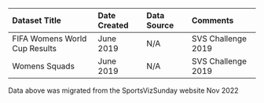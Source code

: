 |Dataset Title|Date Created|Data Source| Comments           |
|:----|:---------|:---------|:-------------------|
|FIFA Womens World Cup Results|June 2019|N/A| SVS Challenge 2019 |
|Womens Squads|June 2019|N/A|SVS Challenge 2019|

Data above was migrated from the SportsVizSunday website Nov 2022

